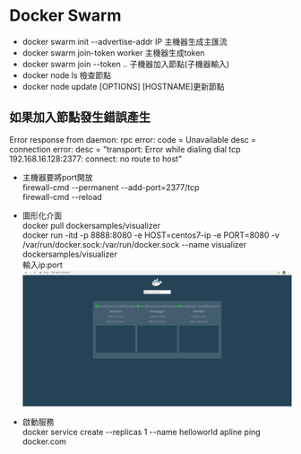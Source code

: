 # Docker Swarm
* docker swarm init --advertise-addr IP 主機器生成主匯流
* docker swarm join-token worker 主機器生成token
* docker swarm join --token .. 子機器加入節點(子機器輸入)
* docker node ls 檢查節點
* docker node update [OPTIONS] [HOSTNAME]更新節點

## 如果加入節點發生錯誤產生  
Error response from daemon: rpc error: code = Unavailable desc = connection error: desc = "transport: Error while dialing dial tcp 192.168.16.128:2377: connect: no route to host"  
* 主機器要將port開放  
firewall-cmd --permanent --add-port=2377/tcp  
firewall-cmd --reload  

* 圖形化介面  
docker pull dockersamples/visualizer  
docker run -itd -p 8888:8080 -e HOST=centos7-ip -e PORT=8080 -v /var/run/docker.sock:/var/run/docker.sock --name visualizer dockersamples/visualizer  
輸入ip:port  
![image](https://github.com/sleepy9487/Linux-docker-note/blob/master/images/11-30.jpg)  

* 啟動服務  
docker service create --replicas 1 --name helloworld apline ping docker.com  
